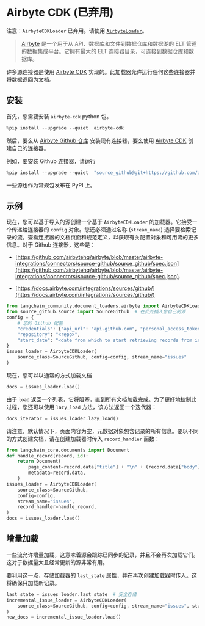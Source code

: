 # Airbyte CDK (已弃用)

注意：`AirbyteCDKLoader` 已弃用。请使用 [`AirbyteLoader`](/docs/integrations/document_loaders/airbyte)。

>[Airbyte](https://github.com/airbytehq/airbyte) 是一个用于从 API、数据库和文件到数据仓库和数据湖的 ELT 管道的数据集成平台。它拥有最大的 ELT 连接器目录，可连接到数据仓库和数据库。

许多源连接器是使用 [Airbyte CDK](https://docs.airbyte.com/connector-development/cdk-python/) 实现的。此加载器允许运行任何这些连接器并将数据返回为文档。

## 安装

首先，您需要安装 `airbyte-cdk` python 包。

```python
%pip install --upgrade --quiet  airbyte-cdk
```

然后，要么从 [Airbyte Github 仓库](https://github.com/airbytehq/airbyte/tree/master/airbyte-integrations/connectors) 安装现有连接器，要么使用 [Airbyte CDK](https://docs.airbyte.io/connector-development/connector-development) 创建自己的连接器。

例如，要安装 Github 连接器，请运行

```python
%pip install --upgrade --quiet  "source_github@git+https://github.com/airbytehq/airbyte.git@master#subdirectory=airbyte-integrations/connectors/source-github"
```

一些源也作为常规包发布在 PyPI 上。

## 示例

现在，您可以基于导入的源创建一个基于 `AirbyteCDKLoader` 的加载器。它接受一个传递给连接器的 `config` 对象。您还必须通过名称 (`stream_name`) 选择要检索记录的流。查看连接器的文档页面和规范定义，以获取有关配置对象和可用流的更多信息。对于 Github 连接器，这些是：

* [https://github.com/airbytehq/airbyte/blob/master/airbyte-integrations/connectors/source-github/source_github/spec.json](https://github.com/airbytehq/airbyte/blob/master/airbyte-integrations/connectors/source-github/source_github/spec.json).

* [https://docs.airbyte.com/integrations/sources/github/](https://docs.airbyte.com/integrations/sources/github/)

```python
from langchain_community.document_loaders.airbyte import AirbyteCDKLoader
from source_github.source import SourceGithub  # 在此处插入您自己的源
config = {
    # 您的 Github 配置
    "credentials": {"api_url": "api.github.com", "personal_access_token": "<token>"},
    "repository": "<repo>",
    "start_date": "<date from which to start retrieving records from in ISO format, e.g. 2020-10-20T00:00:00Z>",
}
issues_loader = AirbyteCDKLoader(
    source_class=SourceGithub, config=config, stream_name="issues"
)
```

现在，您可以以通常的方式加载文档

```python
docs = issues_loader.load()
```

由于 `load` 返回一个列表，它将阻塞，直到所有文档加载完成。为了更好地控制此过程，您还可以使用 `lazy_load` 方法，该方法返回一个迭代器：

```python
docs_iterator = issues_loader.lazy_load()
```

请注意，默认情况下，页面内容为空，元数据对象包含记录的所有信息。要以不同的方式创建文档，请在创建加载器时传入 `record_handler` 函数：

```python
from langchain_core.documents import Document
def handle_record(record, id):
    return Document(
        page_content=record.data["title"] + "\n" + (record.data["body"] or ""),
        metadata=record.data,
    )
issues_loader = AirbyteCDKLoader(
    source_class=SourceGithub,
    config=config,
    stream_name="issues",
    record_handler=handle_record,
)
docs = issues_loader.load()
```

## 增量加载

一些流允许增量加载，这意味着源会跟踪已同步的记录，并且不会再次加载它们。这对于数据量大且经常更新的源非常有用。

要利用这一点，存储加载器的 `last_state` 属性，并在再次创建加载器时传入。这将确保只加载新记录。

```python
last_state = issues_loader.last_state  # 安全存储
incremental_issue_loader = AirbyteCDKLoader(
    source_class=SourceGithub, config=config, stream_name="issues", state=last_state
)
new_docs = incremental_issue_loader.load()
```